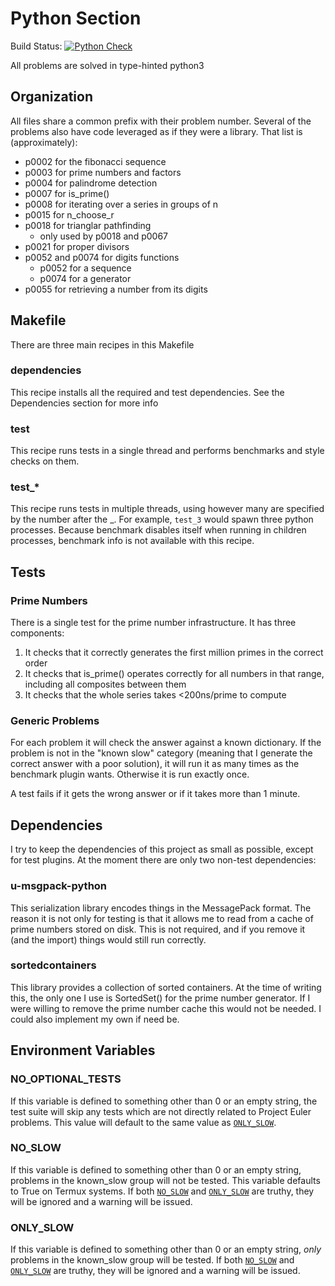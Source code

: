 # Python Section

Build Status: [![Python Check](https://github.com/LivInTheLookingGlass/Euler/actions/workflows/python.yml/badge.svg)](https://github.com/LivInTheLookingGlass/Euler/actions/workflows/python.yml)

All problems are solved in type-hinted python3

## Organization

All files share a common prefix with their problem number. Several of the problems also have code leveraged as if they were a library. That list is (approximately):

* p0002 for the fibonacci sequence
* p0003 for prime numbers and factors
* p0004 for palindrome detection
* p0007 for is_prime()
* p0008 for iterating over a series in groups of n
* p0015 for n_choose_r
* p0018 for trianglar pathfinding
    * only used by p0018 and p0067
* p0021 for proper divisors
* p0052 and p0074 for digits functions
    * p0052 for a sequence
    * p0074 for a generator
* p0055 for retrieving a number from its digits

## Makefile

There are three main recipes in this Makefile

### dependencies

This recipe installs all the required and test dependencies. See the Dependencies section for more info

### test

This recipe runs tests in a single thread and performs benchmarks and style checks on them.

### test_*

This recipe runs tests in multiple threads, using however many are specified by the number after the _. For example, `test_3` would spawn three python processes. Because benchmark disables itself when running in children processes, benchmark info is not available with this recipe.

## Tests

### Prime Numbers

There is a single test for the prime number infrastructure. It has three components:

1. It checks that it correctly generates the first million primes in the correct order
2. It checks that is_prime() operates correctly for all numbers in that range, including all composites between them
3. It checks that the whole series takes <200ns/prime to compute

### Generic Problems

For each problem it will check the answer against a known dictionary. If the problem is not in the "known slow" category (meaning that I generate the correct answer with a poor solution), it will run it as many times as the benchmark plugin wants. Otherwise it is run exactly once.

A test fails if it gets the wrong answer or if it takes more than 1 minute.

## Dependencies

I try to keep the dependencies of this project as small as possible, except for test plugins. At the moment there are only two non-test dependencies:

### u-msgpack-python

This serialization library encodes things in the MessagePack format. The reason it is not only for testing is that it allows me to read from a cache of prime numbers stored on disk. This is not required, and if you remove it (and the import) things would still run correctly.

### sortedcontainers

This library provides a collection of sorted containers. At the time of writing this, the only one I use is SortedSet() for the prime number generator. If I were willing to remove the prime number cache this would not be needed. I could also implement my own if need be.

## Environment Variables

### NO_OPTIONAL_TESTS

If this variable is defined to something other than 0 or an empty string, the test suite will skip any tests which are not directly related to Project Euler problems. This value will default to the same value as [`ONLY_SLOW`](#only-slow).

### NO_SLOW

If this variable is defined to something other than 0 or an empty string, problems in the known_slow group will not be tested. This variable defaults to True on Termux systems. If both [`NO_SLOW`](#no-slow) and [`ONLY_SLOW`](#only-slow) are truthy, they will be ignored and a warning will be issued.

### ONLY_SLOW

If this variable is defined to something other than 0 or an empty string, *only* problems in the known_slow group will be tested. If both [`NO_SLOW`](#no-slow) and [`ONLY_SLOW`](#only-slow) are truthy, they will be ignored and a warning will be issued.
